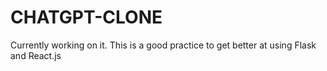 # CHATGPT-CLONE

Currently working on it. This is a good practice to get better at using Flask and React.js